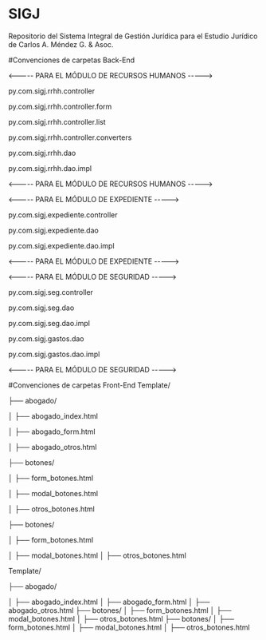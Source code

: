 # SIGJ
Repositorio del Sistema Integral de Gestión Jurídica para el Estudio Jurídico de Carlos A. Méndez G. &amp; Asoc.


#Convenciones de carpetas Back-End

<----- PARA EL MÓDULO DE RECURSOS HUMANOS ----->

py.com.sigj.rrhh.controller

py.com.sigj.rrhh.controller.form

py.com.sigj.rrhh.controller.list

py.com.sigj.rrhh.controller.converters

py.com.sigj.rrhh.dao

py.com.sigj.rrhh.dao.impl

<----- PARA EL MÓDULO DE RECURSOS HUMANOS ----->


<----- PARA EL MÓDULO DE EXPEDIENTE ----->

py.com.sigj.expediente.controller

py.com.sigj.expediente.dao

py.com.sigj.expediente.dao.impl

<----- PARA EL MÓDULO DE EXPEDIENTE ----->


<----- PARA EL MÓDULO DE SEGURIDAD ----->

py.com.sigj.seg.controller

py.com.sigj.seg.dao

py.com.sigj.seg.dao.impl

py.com.sigj.gastos.dao

py.com.sigj.gastos.dao.impl

<----- PARA EL MÓDULO DE SEGURIDAD ----->

#Convenciones de carpetas Front-End
Template/

├── abogado/

│   ├── abogado_index.html

│   ├── abogado_form.html

│   ├── abogado_otros.html

├── botones/

│   ├── form_botones.html

│   ├── modal_botones.html

│   ├── otros_botones.html

├── botones/

│   ├── form_botones.html

│   ├── modal_botones.html
│   ├── otros_botones.html

Template/

├── abogado/

│   ├── abogado_index.html
  │   ├── abogado_form.html
│   ├── abogado_otros.html
├── botones/
│   ├── form_botones.html
│   ├── modal_botones.html
│   ├── otros_botones.html
├── botones/
│   ├── form_botones.html
│   ├── modal_botones.html
│   ├── otros_botones.html

